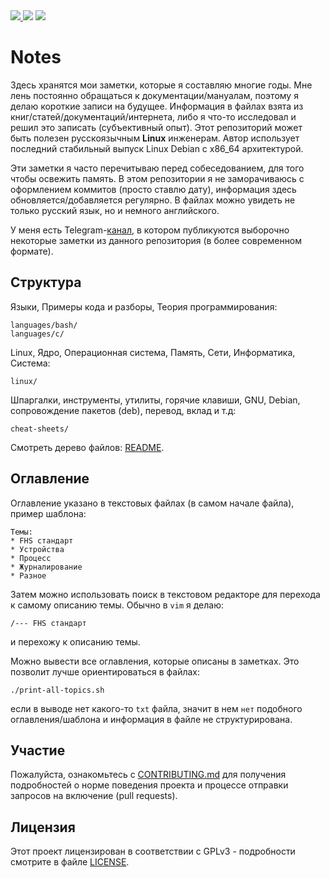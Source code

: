 <div>
<a href="https://github.com/iikrllx/notes">
    <img src="https://img.shields.io/badge/Knowledge%20Base--RUS-blue?style=flat&label=%D0%91%D0%B0%D0%B7%D0%B0%20%D0%B7%D0%BD%D0%B0%D0%BD%D0%B8%D0%B9&labelColor=008000">
</a>
<img src="https://img.shields.io/github/repo-size/iikrllx/notes.svg?label=Repo%20size&style=flat">
<a href="https://github.com/iikrllx/notes/blob/master/CONTRIBUTING.md">
    <img src="https://img.shields.io/badge/Welcome-black?style=flat&label=Contributions&labelColor=gray">
</a>
</div>

# Notes
Здесь хранятся мои заметки, которые я составляю многие годы. Мне лень постоянно
обращаться к документации/мануалам, поэтому я делаю короткие записи на будущее.
Информация в файлах взята из книг/статей/документаций/интернета, либо я что-то
исследовал и решил это записать (субъективный опыт). Этот репозиторий может быть
полезен русскоязычным **Linux** инженерам. Автор использует последний стабильный
выпуск Linux Debian с x86_64 архитектурой.

Эти заметки я часто перечитываю перед собеседованием, для того чтобы освежить
память. В этом репозитории я не заморачиваюсь с оформлением коммитов (просто
ставлю дату), информация здесь обновляется/добавляется регулярно. В файлах можно
увидеть не только русский язык, но и немного английского.

У меня есть Telegram-[канал](https://t.me/krxnotes), в котором публикуются
выборочно некоторые заметки из данного репозитория (в более современном
формате).

## Структура
Языки, Примеры кода и разборы, Теория программирования:
```
languages/bash/
languages/c/
```

Linux, Ядро, Операционная система, Память, Сети, Информатика, Система:
```
linux/
```

Шпаргалки, инструменты, утилиты, горячие клавиши, GNU, Debian, сопровождение
пакетов (deb), перевод, вклад и т.д:
```
cheat-sheets/
```

Смотреть дерево файлов: [README](https://github.com/iikrllx/notes/blob/master/README).

## Оглавление
Оглавление указано в текстовых файлах (в самом начале файла), пример шаблона:
```
Темы:
* FHS стандарт
* Устройства
* Процесс
* Журналирование
* Разное
```
Затем можно использовать поиск в текстовом редакторе для перехода к самому
описанию темы. Обычно в
```vim``` я делаю:
```
/--- FHS стандарт
```
и перехожу к описанию темы.

Можно вывести все оглавления, которые описаны в заметках. Это позволит лучше
ориентироваться в файлах:
```
./print-all-topics.sh
```
если в выводе нет какого-то ```txt``` файла, значит в нем ```нет``` подобного
оглавления/шаблона и информация в файле не структурирована.

## Участие
Пожалуйста, ознакомьтесь с
[CONTRIBUTING.md](https://github.com/iikrllx/notes/blob/master/CONTRIBUTING.md)
для получения подробностей о норме поведения проекта и процессе отправки
запросов на включение (pull requests).

## Лицензия
Этот проект лицензирован в соответствии с GPLv3 - подробности смотрите в файле
[LICENSE](https://github.com/iikrllx/notes/blob/master/LICENSE).
